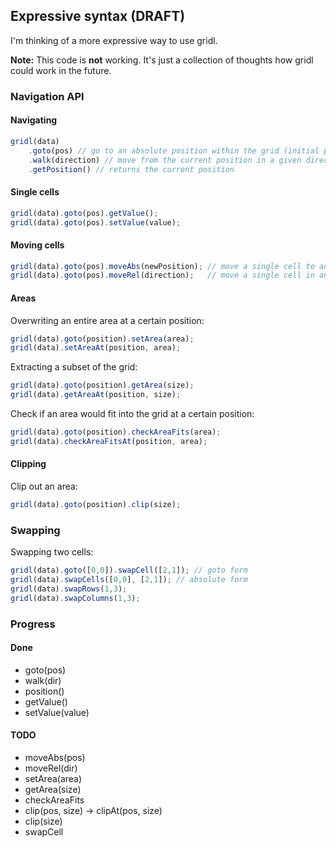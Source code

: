 ## Expressive syntax (DRAFT)

I'm thinking of a more expressive way to use gridl.

**Note:** This code is **not** working. It's just a collection of thoughts how gridl could work in the future.

### Navigation API

#### Navigating

```javascript
gridl(data)
    .goto(pos) // go to an absolute position within the grid (initial position is 0,0)
    .walk(direction) // move from the current position in a given direction
    .getPosition() // returns the current position
```

#### Single cells

```javascript
gridl(data).goto(pos).getValue();
gridl(data).goto(pos).setValue(value);
```

#### Moving cells

```javascript
gridl(data).goto(pos).moveAbs(newPosition); // move a single cell to an absolute position
gridl(data).goto(pos).moveRel(direction);   // move a single cell in an given direction
```

#### Areas

Overwriting an entire area at a certain position:
```javascript
gridl(data).goto(position).setArea(area);
gridl(data).setAreaAt(position, area);
```

Extracting a subset of the grid:
```javascript
gridl(data).goto(position).getArea(size);
gridl(data).getAreaAt(position, size);
```

Check if an area would fit into the grid at a certain position:
```javascript
gridl(data).goto(position).checkAreaFits(area);
gridl(data).checkAreaFitsAt(position, area);
```

#### Clipping

Clip out an area:
```javascript
gridl(data).goto(position).clip(size);
```

### Swapping

Swapping two cells:
```javascript
gridl(data).goto([0,0]).swapCell([2,1]); // goto form
gridl(data).swapCells([0,0], [2,1]); // absolute form
gridl(data).swapRows(1,3);
gridl(data).swapColumns(1,3);
```

### Progress

#### Done

* goto(pos)
* walk(dir)
* position()
* getValue()
* setValue(value)

#### TODO

* moveAbs(pos)
* moveRel(dir)
* setArea(area)
* getArea(size)
* checkAreaFits
* clip(pos, size) -> clipAt(pos, size)
* clip(size)
* swapCell



